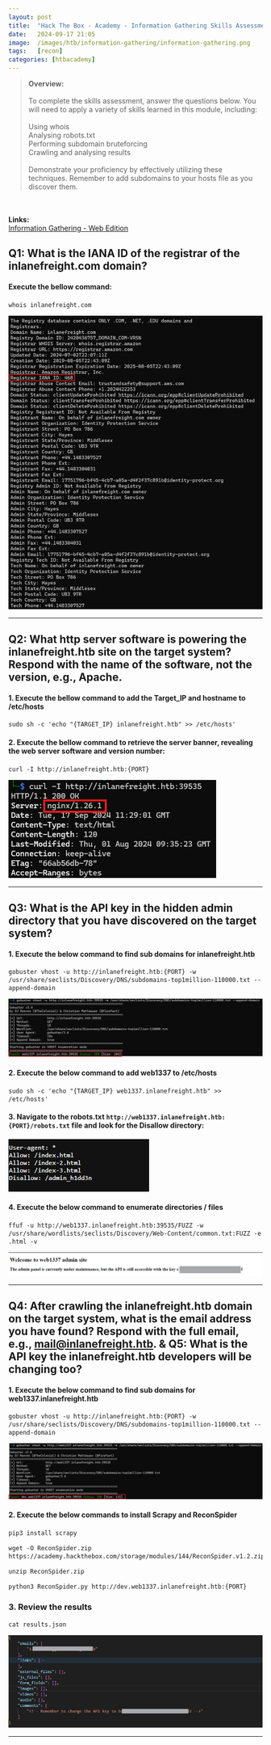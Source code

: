```yaml
---
layout: post
title:  "Hack The Box - Academy - Information Gathering Skills Assessment"
date:   2024-09-17 21:05
image:  /images/htb/information-gathering/information-gathering.png
tags:   [recon]
categories: [htbacademy]
---
```


><b>Overview:</b>
<br/><br/>
To complete the skills assessment, answer the questions below. You will need to apply a variety of skills learned in this module, including:<br/><br/>
Using whois<br/>
Analysing robots.txt<br/>
Performing subdomain bruteforcing<br/>
Crawling and analysing results<br/><br/>
Demonstrate your proficiency by effectively utilizing these techniques. Remember to add subdomains to your hosts file as you discover them.
<br/>
<br/>
<b>Links:</b>
<br/>
<a href="https://academy.hackthebox.com/module/144/section/1311">Information Gathering - Web Edition</a>
<br/>

## Q1: What is the IANA ID of the registrar of the inlanefreight.com domain?

#### Execute the bellow command:

```
whois inlanefreight.com
```

![whois inlanefreight.com result](/images/htb/information-gathering/htb-academy-information-gathering-whois.png)

<hr/>

## Q2: What http server software is powering the inlanefreight.htb site on the target system? Respond with the name of the software, not the version, e.g., Apache.

#### 1. Execute the bellow command to add the Target_IP and hostname to /etc/hosts

```
sudo sh -c 'echo "{TARGET_IP} inlanefreight.htb" >> /etc/hosts'
```
#### 2. Execute the bellow command to retrieve the server banner, revealing the web server software and version number:

```
curl -I http://inlanefreight.htb:{PORT}
```
![Server Software nginx](/images/htb/information-gathering/server-software.png)

<hr/>

## Q3: What is the API key in the hidden admin directory that you have discovered on the target system?

#### 1. Execute the below command to find sub domains for inlanefreight.htb

```
gobuster vhost -u http://inlanefreight.htb:{PORT} -w /usr/share/seclists/Discovery/DNS/subdomains-top1million-110000.txt --append-domain
```
![Sub domain found: web1337 Subdomain](/images/htb/information-gathering/web1337-subdomain.png)

#### 2. Execute the below command to add web1337 to /etc/hosts
```
sudo sh -c 'echo "{TARGET_IP} web1337.inlanefreight.htb" >> /etc/hosts'
```

#### 3. Navigate to the robots.txt `http://web1337.inlanefreight.htb:{PORT}/robots.txt` file and look for the Disallow directory:
![robots.txt content](/images/htb/information-gathering/robots-content.png)

#### 4. Execute the below command to enumerate directories / files
```
ffuf -u http://web1337.inlanefreight.htb:39535/FUZZ -w /usr/share/wordlists/seclists/Discovery/Web-Content/common.txt:FUZZ -e .html -v
```
![API Key in Hidden admin directory](/images/htb/information-gathering/api-key-hidden-directory.png)
<hr/>

## Q4: After crawling the inlanefreight.htb domain on the target system, what is the email address you have found? Respond with the full email, e.g., mail@inlanefreight.htb. & Q5: What is the API key the inlanefreight.htb developers will be changing too?

#### 1. Execute the below command to find sub domains for web1337.inlanefreight.htb

```
gobuster vhost -u http://inlanefreight.htb:{PORT} -w /usr/share/seclists/Discovery/DNS/subdomains-top1million-110000.txt --append-domain
```
![Sub domain found: dev Subdomain](/images/htb/information-gathering/dev.web1337-subdomain.png)

#### 2. Execute the below commands to install Scrapy and ReconSpider
```
pip3 install scrapy
```
```
wget -O ReconSpider.zip https://academy.hackthebox.com/storage/modules/144/ReconSpider.v1.2.zip
```
```
unzip ReconSpider.zip
```
```
python3 ReconSpider.py http://dev.web1337.inlanefreight.htb:{PORT}
```

### 3. Review the results
```
cat results.json
```
![ReconSpider Result](/images/htb/information-gathering/ReconSpider-Result.png)

<hr/>